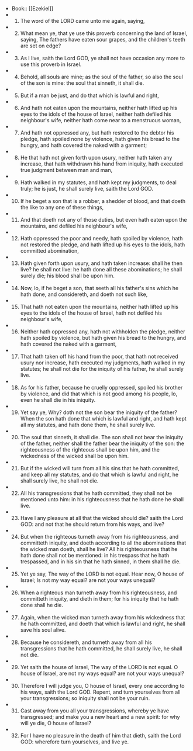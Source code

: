 - Book:: [[Ezekiel]]
- 1. The word of the LORD came unto me again, saying,
- 2. What mean ye, that ye use this proverb concerning the land of Israel, saying, The fathers have eaten sour grapes, and the children's teeth are set on edge?
- 3. As I live, saith the Lord GOD, ye shall not have occasion any more to use this proverb in Israel.
- 4. Behold, all souls are mine; as the soul of the father, so also the soul of the son is mine: the soul that sinneth, it shall die.
- 5. But if a man be just, and do that which is lawful and right,
- 6. And hath not eaten upon the mountains, neither hath lifted up his eyes to the idols of the house of Israel, neither hath defiled his neighbour's wife, neither hath come near to a menstruous woman,
- 7. And hath not oppressed any, but hath restored to the debtor his pledge, hath spoiled none by violence, hath given his bread to the hungry, and hath covered the naked with a garment;
- 8. He that hath not given forth upon usury, neither hath taken any increase, that hath withdrawn his hand from iniquity, hath executed true judgment between man and man,
- 9. Hath walked in my statutes, and hath kept my judgments, to deal truly; he is just, he shall surely live, saith the Lord GOD.
- 10. If he beget a son that is a robber, a shedder of blood, and that doeth the like to any one of these things,
- 11. And that doeth not any of those duties, but even hath eaten upon the mountains, and defiled his neighbour's wife,
- 12. Hath oppressed the poor and needy, hath spoiled by violence, hath not restored the pledge, and hath lifted up his eyes to the idols, hath committed abomination,
- 13. Hath given forth upon usury, and hath taken increase: shall he then live? he shall not live: he hath done all these abominations; he shall surely die; his blood shall be upon him.
- 14. Now, lo, if he beget a son, that seeth all his father's sins which he hath done, and considereth, and doeth not such like,
- 15. That hath not eaten upon the mountains, neither hath lifted up his eyes to the idols of the house of Israel, hath not defiled his neighbour's wife,
- 16. Neither hath oppressed any, hath not withholden the pledge, neither hath spoiled by violence, but hath given his bread to the hungry, and hath covered the naked with a garment,
- 17. That hath taken off his hand from the poor, that hath not received usury nor increase, hath executed my judgments, hath walked in my statutes; he shall not die for the iniquity of his father, he shall surely live.
- 18. As for his father, because he cruelly oppressed, spoiled his brother by violence, and did that which is not good among his people, lo, even he shall die in his iniquity.
- 19. Yet say ye, Why? doth not the son bear the iniquity of the father? When the son hath done that which is lawful and right, and hath kept all my statutes, and hath done them, he shall surely live.
- 20. The soul that sinneth, it shall die. The son shall not bear the iniquity of the father, neither shall the father bear the iniquity of the son: the righteousness of the righteous shall be upon him, and the wickedness of the wicked shall be upon him.
- 21. But if the wicked will turn from all his sins that he hath committed, and keep all my statutes, and do that which is lawful and right, he shall surely live, he shall not die.
- 22. All his transgressions that he hath committed, they shall not be mentioned unto him: in his righteousness that he hath done he shall live.
- 23. Have I any pleasure at all that the wicked should die? saith the Lord GOD: and not that he should return from his ways, and live?
- 24. But when the righteous turneth away from his righteousness, and committeth iniquity, and doeth according to all the abominations that the wicked man doeth, shall he live? All his righteousness that he hath done shall not be mentioned: in his trespass that he hath trespassed, and in his sin that he hath sinned, in them shall he die.
- 25. Yet ye say, The way of the LORD is not equal. Hear now, O house of Israel; Is not my way equal? are not your ways unequal?
- 26. When a righteous man turneth away from his righteousness, and committeth iniquity, and dieth in them; for his iniquity that he hath done shall he die.
- 27. Again, when the wicked man turneth away from his wickedness that he hath committed, and doeth that which is lawful and right, he shall save his soul alive.
- 28. Because he considereth, and turneth away from all his transgressions that he hath committed, he shall surely live, he shall not die.
- 29. Yet saith the house of Israel, The way of the LORD is not equal. O house of Israel, are not my ways equal? are not your ways unequal?
- 30. Therefore I will judge you, O house of Israel, every one according to his ways, saith the Lord GOD. Repent, and turn yourselves from all your transgressions; so iniquity shall not be your ruin.
- 31. Cast away from you all your transgressions, whereby ye have transgressed; and make you a new heart and a new spirit: for why will ye die, O house of Israel?
- 32. For I have no pleasure in the death of him that dieth, saith the Lord GOD: wherefore turn yourselves, and live ye.
